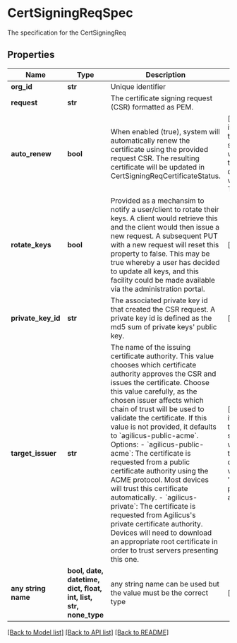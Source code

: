 # CertSigningReqSpec

The specification for the CertSigningReq

## Properties
Name | Type | Description | Notes
------------ | ------------- | ------------- | -------------
**org_id** | **str** | Unique identifier | 
**request** | **str** | The certificate signing request (CSR) formatted as PEM.  | 
**auto_renew** | **bool** | When enabled (true), system will automatically renew the certificate using the provided request CSR.  The resulting certificate will be updated in CertSigningReqCertificateStatus.  | [optional]  if omitted the server will use the default value of True
**rotate_keys** | **bool** | Provided as a mechansim to notify a user/client to rotate their keys. A client would retrieve this and the client would then issue a new request. A subsequent PUT with a new request will reset this property to false. This may be true whereby a user has decided to update all keys, and this facility could be made available via the administration portal.  | [optional] 
**private_key_id** | **str** | The associated private key id that created the CSR request.  A private key id is defined as the md5 sum of private keys&#39; public key.  | [optional] 
**target_issuer** | **str** | The name of the issuing certificate authority. This value chooses which certificate authority approves the CSR and issues the certificate. Choose this value carefully, as the chosen issuer affects which chain of trust will be used to validate the certificate.   If this value is not provided, it defaults to &#x60;agilicus-public-acme&#x60;.  Options:   - &#x60;agilicus-public-acme&#x60;: The certificate is requested from a public certificate authority   using the ACME protocol. Most devices will trust this certificate automatically.   - &#x60;agilicus-private&#x60;: The certificate is requested from Agilicus&#39;s private certificate   authority. Devices will need to download an appropriate root certificate in order to   trust servers presenting this one.  | [optional]  if omitted the server will use the default value of "agilicus-public-acme"
**any string name** | **bool, date, datetime, dict, float, int, list, str, none_type** | any string name can be used but the value must be the correct type | [optional]

[[Back to Model list]](../README.md#documentation-for-models) [[Back to API list]](../README.md#documentation-for-api-endpoints) [[Back to README]](../README.md)


